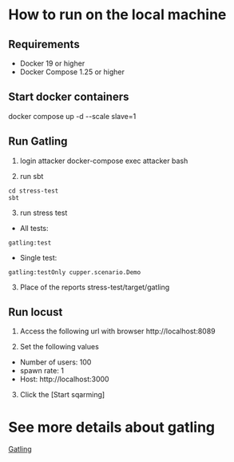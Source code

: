 # How to run on the local machine
## Requirements
* Docker 19 or higher
* Docker Compose 1.25 or higher

## Start docker containers
docker compose up -d --scale slave=1

## Run Gatling
1. login attacker
docker-compose exec attacker bash

2. run sbt
```
cd stress-test
sbt
```

3. run stress test
* All tests:
```
gatling:test
```

* Single test:
```
gatling:testOnly cupper.scenario.Demo
```

3. Place of the reports
stress-test/target/gatling

## Run locust
1. Access the following url with browser
http://localhost:8089

2. Set the following values
  * Number of users: 100
  * spawn rate: 1
  * Host: http://localhost:3000

3. Click the [Start sqarming]

# See more details about gatling
[Gatling](https://gatling.io/)
